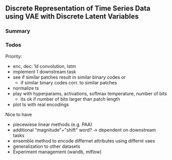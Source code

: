 ## Discrete Representation of Time Series Data using VAE with Discrete Latent Variables

### Summary


### Todos 

Priority:
- enc, dec: 1d convolution, lstm
- implement 1 downstream task
- see if similar patches result in similar binary codes or
  - if similar binary codes corr. to similar patches
- normalize ts
- play with hyperparams, activations, softmax temperature, number of bits
  - its ok if number of bits larger than patch length
- plot ts with real encodings

Nice to have

- piecewiese linear methods (e.g. PAA)
- additional "magnitude"+"shift" word? -> dependent on downstream tasks
- ensemble method to encode differnet attributes using differnt vaes
- generalization to other datasets
- Experiment management (wandb, mlflow)